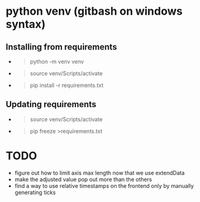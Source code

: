 # python venv (gitbash on windows syntax)
## Installing from requirements
* >python -m venv venv
* >source venv/Scripts/activate
* >pip install -r requirements.txt

## Updating requirements
* >source venv/Scripts/activate
* >pip freeze >requirements.txt

# TODO
* figure out how to limit axis max length now that we use extendData
* make the adjusted value pop out more than the others
* find a way to use relative timestamps on the frontend only by manually generating ticks
